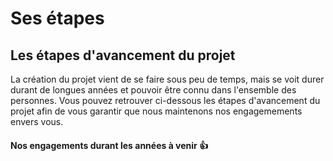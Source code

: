 # Ses étapes

## Les étapes d'avancement du projet

La création du projet vient de se faire sous peu de temps, mais se voit durer durant de longues années et pouvoir être connu dans l'ensemble des personnes. Vous pouvez retrouver ci-dessous les étapes d'avancement du projet afin de vous garantir que nous maintenons nos engagemements envers vous.

#### Nos engagements durant les années à venir :thumbsup:

####
